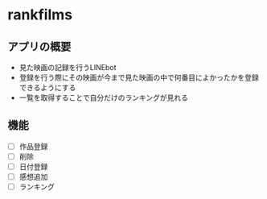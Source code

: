 # rankfilms

## アプリの概要
- 見た映画の記録を行うLINEbot
- 登録を行う際にその映画が今まで見た映画の中で何番目によかったかを登録できるようにする
- 一覧を取得することで自分だけのランキングが見れる

## 機能
- [ ] 作品登録
- [ ] 削除
- [ ] 日付登録
- [ ] 感想追加
- [ ] ランキング
